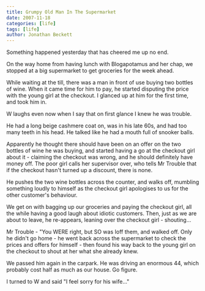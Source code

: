 ```yaml
---
title: Grumpy Old Man In The Supermarket
date: 2007-11-18
categories: [life]
tags: [life]
author: Jonathan Beckett
---
```


Something happened yesterday that has cheered me up no end.

On the way home from having lunch with Blogapotamus and her chap, we stopped at a big supermarket to get groceries for the week ahead.

While waiting at the till, there was a man in front of use buying two bottles of wine. When it came time for him to pay, he started disputing the price with the young girl at the checkout. I glanced up at him for the first time, and took him in.

W laughs even now when I say that on first glance I knew he was trouble.

He had a long beige cashmere coat on, was in his late 60s, and had too many teeth in his head. He talked like he had a mouth full of snooker balls.

Apparently he thought there should have been on an offer on the two bottles of wine he was buying, and started having a go at the checkout girl about it - claiming the checkout was wrong, and he should definitely have money off. The poor girl calls her supervisor over, who tells Mr Trouble that if the checkout hasn't turned up a discount, there is none.

He pushes the two wine bottles across the counter, and walks off, mumbling something loudly to himself as the checkout girl apologises to us for the other customer's behaviour.

We get on with bagging up our groceries and paying the checkout girl, all the while having a good laugh about idiotic customers. Then, just as we are about to leave, he re-appears, leaning over the checkout girl - shouting...

Mr Trouble - "You WERE right, but SO was Ioff them, and walked off. Only he didn't go home - he went back across the supermarket to check the prices and offers for himself - then found his way back to the young girl on the checkout to shout at her what she already knew.

We passed him again in the carpark. He was driving an enormous 44, which probably cost half as much as our house. Go figure.

I turned to W and said "I feel sorry for his wife..."
